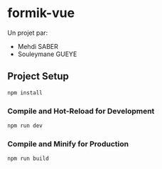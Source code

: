 # formik-vue

Un projet par:

- Mehdi SABER
- Souleymane GUEYE

## Project Setup

```sh
npm install
```

### Compile and Hot-Reload for Development

```sh
npm run dev
```

### Compile and Minify for Production

```sh
npm run build
```

